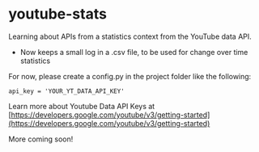 # youtube-stats
Learning about APIs from a statistics context from the YouTube data API. 

* Now keeps a small log in a .csv file, to be used for change over time statistics

For now, please create a config.py in the project folder like the following:
```
api_key = 'YOUR_YT_DATA_API_KEY'
```

Learn more about Youtube Data API Keys at [https://developers.google.com/youtube/v3/getting-started](https://developers.google.com/youtube/v3/getting-started)

More coming soon!
